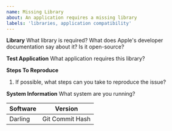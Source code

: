 ```yaml
---
name: Missing Library
about: An application requires a missing library
labels: 'libraries, application compatibility'
---
```


**Library**
What library is required? What does Apple's developer documentation say about it? Is it open-source?

**Test Application**
What application requires this library?

**Steps To Reproduce**
1. If possible, what steps can you take to reproduce the issue?

**System Information**
What system are you running?

| Software | Version |
| --- | --- |
| Darling | Git Commit Hash |
